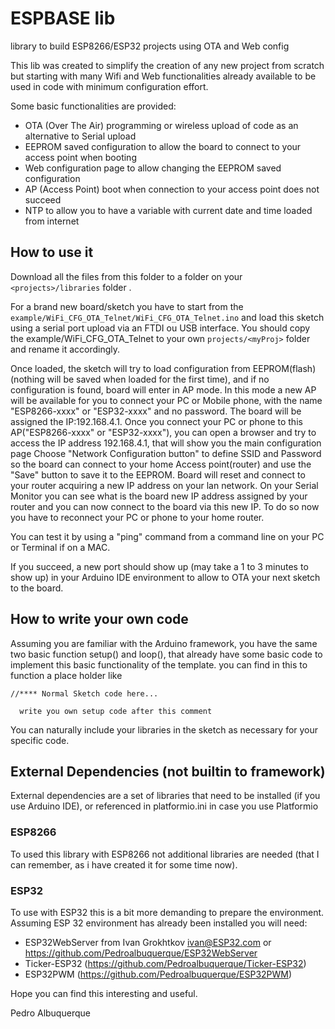 # ESPBASE lib
library to build ESP8266/ESP32 projects using OTA and Web config

This lib was created to simplify the creation of any new project from scratch but starting with many Wifi and Web functionalities already available to be used in code with minimum configuration effort.

Some basic functionalities are provided:
* OTA (Over The Air) programming or wireless upload of code as an alternative to Serial upload
* EEPROM saved configuration to allow the board to connect to your access point when booting
* Web configuration page to allow changing the EEPROM saved configuration
* AP (Access Point) boot when connection to your access point does not succeed
* NTP to allow you to have a variable with current date and time loaded from internet

## How to use it

Download all the files from this folder to a folder on your `<projects>/libraries` folder .

For a brand new board/sketch you have to start from the `example/WiFi_CFG_OTA_Telnet/WiFi_CFG_OTA_Telnet.ino` and load this sketch using a serial port upload via an FTDI ou USB interface.
You should copy the example/WiFi_CFG_OTA_Telnet to your own `projects/<myProj>` folder and rename it accordingly.

Once loaded, the sketch will try to load configuration from EEPROM(flash) (nothing will be saved when loaded for the first time), and if no configuration is found, board will enter in AP mode.
In this mode a new AP will be available for you to connect your PC or Mobile phone, with the name "ESP8266-xxxx" or "ESP32-xxxx" and no password.
The board will be assigned the IP:192.168.4.1.
Once you connect your PC or phone to this AP("ESP8266-xxxx" or "ESP32-xxxx"), you can open a browser and try to access the IP address 192.168.4.1, that will show you the main configuration page
Choose "Network Configuration button" to define SSID and Password so the board can connect to your home Access point(router) and use the "Save" button to save it to the EEPROM.
Board will reset and connect to your router acquiring a new IP address on your lan network.
On your Serial Monitor you can see what is the board new IP address assigned by your router and you can now connect to the board via this new IP.
To do so now you have to reconnect your PC or phone to your home router.

You can test it by using a "ping" command from a command line on your PC or Terminal if on a MAC.

If you succeed, a new port should show up (may take a 1 to 3 minutes to show up) in your Arduino IDE environment to allow to OTA your next sketch to the board.

## How to write your own code

Assuming you are familiar with the Arduino framework, you have the same two basic function setup() and loop(), that already have some basic code to implement this basic functionality of the template.
you can find in this to function a place holder like

    //**** Normal Sketch code here...

      write you own setup code after this comment

You can naturally include your libraries in the sketch as necessary for your specific code.

## External Dependencies (not builtin to framework)
External dependencies are a set of libraries that need to be installed (if you use Arduino IDE), or referenced in platformio.ini in case you use Platformio

### ESP8266
To used this library with ESP8266 not additional libraries are needed (that I can remember, as i have created it for some time now).

### ESP32
To use with ESP32 this is a bit more demanding to prepare the environment.
Assuming ESP 32 environment has already been installed you will need:
- ESP32WebServer from Ivan Grokhtkov <ivan@ESP32.com> or https://github.com/Pedroalbuquerque/ESP32WebServer
- Ticker-ESP32 (https://github.com/Pedroalbuquerque/Ticker-ESP32)
- ESP32PWM (https://github.com/Pedroalbuquerque/ESP32PWM)




Hope you can find this interesting and useful.

Pedro Albuquerque
